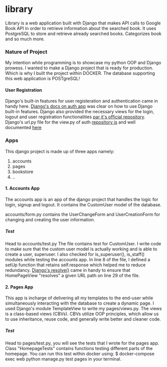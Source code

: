 # library
Library is a web application built with Django that makes API calls to Google Book API in order to retrieve information about the searched book. It uses PostgreSQL to store and retrieve already searched books. Categorizes book and so much more.

### Nature of Project
My intention while programming is to showcase my python OOP and Django prowess. I wanted to make a Django project that is ready for production. Which is why I built the project within DOCKER. The database supporting this web application is POSTgreSQL!


#### User Registration
Django's built-in features for user registeration and authentication came in handy here. [Django's docs on auth app](https://docs.djangoproject.com/en/4.0/topics/auth/default/) was clear on how to use Django built-in features. Django also provided the necessary views for the login, logout and user registration functionalities [par it's official repository](https://github.com/django/django/blob/b9cf764be62e77b4777b3a75ec256f6209a57671/django/contrib/auth/views.py). Django's url.py file for the view.py of auth [repository is](https://github.com/django/django/blob/b9cf764be62e77b4777b3a75ec256f6209a57671/django/contrib/auth/urls.py) and well documented [here](https://docs.djangoproject.com/en/4.0/topics/auth/default/#module-django.contrib.auth.views) 

### Apps
This django project is made up of three apps namely:
1. accounts
2. pages
3. bookstore
4. ..

#### 1. Accounts App
The accounts app is an app of the django project that handles the logic for login, signup and logout. It contains the CustomUser model of the database.

accounts/form.py contains the UserChangeForm and UserCreationForm for changing and creating the user information. 

##### Test
Head to accounts/test.py The file contains test for CustomUser. I write code to make sure that the custom user model is actually working and is able to create a user, superuser. I also checked for is_superuser(), is_staff() modules while testing the accounts app. In line 8 of the file, I defined a setUp function that retains self.response which helped me to reduce redundancy.
[Django's resolve()](https://docs.djangoproject.com/en/4.0/ref/urlresolvers/#resolve) came in handy to ensure that HomePageView "resolves" a given URL path on line 29 of the file.


#### 2. Pages App
This app is incharge of delivering all my templates to the end-user while simultaneously interacting with the database to create a dynamic page. I used Django's module TemplateView to write my pages/views.py. The views is a class-based views (CBVs). CBVs utilize OOP principles, which allow us to use inheritance, reuse code, and generally write better and cleaner code.

##### Test
Head to pages/test.py, you will see the tests that I wrote for the pages app. Class "HomepageTests" contains functions testing different parts of the homepage. You can run this test within docker using: $ docker-compose exec web python manage.py test pages 
in your terminal.



